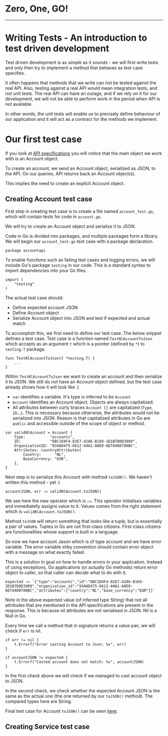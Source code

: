 # Zero, One, GO!
-----
# Writing Tests - An introduction to test driven development

Test driven development is as simple as it sounds - we will first write tests and only then try to implement a method that behaves as test case specifies.

It often happens that methods that we write can not be tested against the real API. Also, testing against a real API would mean integration tests, and not unit tests. The real API can have an outage, and if we rely on it for our development, we will not be able to perform work in the period when API is not available. 

In other words, the unit tests will enable us to precisely define behaviour of our application and it will act as a contract for the methods we implement.

# Our first test case

If you look at [API specifications](../getting-started/api-specs.md) you will notice that the main object we work with is an Account object.

To create an account, we send an Account object, serialized as JSON, to the API. On our queries, API returns back an Account object(s).

This implies the need to create an explicit Account object.

## Creating Account test case

First step in creating test case is to create a file named `account_test.go`, which will contain tests for code in `account.go`.

We will try to create an Account object and serialize it to JSON.

Code in Go is divided into packages, and multiple packages form a library. We will begin our `account_test.go` test case with a package declaration.

```
package accountapi
```

To enable functions such as failing test cases and logging errors, we will include Go's package `testing` in our code. This is a standard syntax to import dependencies into your Go files.

```
import (
	"testing"
)
```

The actual test case should:
* Define expected account JSON
* Define Account object
* Serialize Account object into JSON and test if expected and actual match

To accomplish this, we first need to define our test case. The below snippet defines a test case. Test case is a function named `TestNlAccountToJson` which accepts as an argument `t` which is a pointer (defined by `*`) to `testing.T` package.

```
func TestNlAccountToJson(t *testing.T) {
    ...
}
```

Within `TestNlAccountToJson` we want to create an account and then serialize it to JSON. We still do not have an Account object defined, but the test case already shows how it will look like :)
* `var` identifies a variable. It's type is inferred to be `Account`
* `Account` identifies an Account object. Objects are always capitalized.
* All attributes between curly braces `Account {}` are capitalized (`Type`, `ID`...). This is necessary because otherwise, the attributes would not be serialized into JSON. Reason is that capitalized attributes in Go are `public` and accessible outside of the scope of object or method. 

```
var validNlAccount = Account {
	Type:           "accounts",
	ID:             "DBC1D4F4-82E7-4286-B169-1D1B7D0D3989",
	OrganisationID: "934AD475-6612-44A1-A0E8-6D74408780BC",
	Attributes: countryAttributes{
		Country:      "NL",
		BaseCurrency: "EUR",
	},
}
```

Next step is to serialize this Account with method `toJSON()`. We haven't written this method - yet :)

```
accountJSON, err := validNlAccount.toJSON()
```

We see here the new operator which is `;=`. This operator initialises variables and immediatelly assigns value to it. Values comes from the right statement which is `validNlAccount.toJSON()`.

Method `toJSON` will return something that looks like a tuple, but is essentially a pair of values. Tuples in Go are not first-class citizens. First-class citizens are functionalities whose support is built in a language.

So now we have account Jason which is of type account and we have error variable. The error variable shby convention should contain error object with a message on what exactly failed.

This is a solution in goal on how to handle errors in your application. Instead of using exceptions, Go applications (or actually Go methods) return error object to caller, so that caller can decide what to do with it.

```
expected := `{"type":"accounts","id":"DBC1D4F4-82E7-4286-B169-1D1B7D0D3989","organisation_id":"934AD475-6612-44A1-A0E8-6D74408780BC","attributes":{"country":"NL","base_currency":"EUR"}}`
```

Note in the above expected value (of inferred type String) that not all attributes that are mentioned in the API specifications are present in the response. This is because nil attributes are not serialised in JSON. Nil is a Null in Go.

Every time we call a method that in signature returns a value pair, we will check if `err` is nil.

```
if err != nil {
    t.Errorf("Error casting Account to Json: %v", err)
}

if accountJSON != expected {
    t.Errorf("Casted account does not match: %v", accountJSON)
}
```

In the first check above we will check if we managed to cast account object to JSON.

In the second check, we check whether the expected Account JSON is the same as the actual one (the one returned by our `toJSON()` method). The compared types here are String.

Final test case for Account `toJSON()` can be seen [here](../src/accountapi/account_test.go).

## Creating Service test case